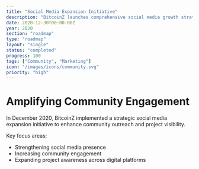 ```yaml
---
title: "Social Media Expansion Initiative"
description: "BitcoinZ launches comprehensive social media growth strategy"
date: 2020-12-30T00:00:00Z
year: 2020
section: "roadmap"
type: "roadmap"
layout: "single"
status: "completed"
progress: 100
tags: ["Community", "Marketing"]
icon: "/images/icons/community.svg"
priority: "high"
---
```


# Amplifying Community Engagement

In December 2020, BitcoinZ implemented a strategic social media expansion initiative to enhance community outreach and project visibility.

Key focus areas:
- Strengthening social media presence
- Increasing community engagement
- Expanding project awareness across digital platforms
